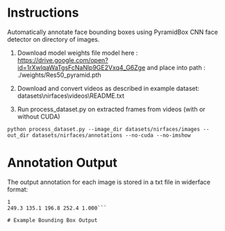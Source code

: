 # Instructions

Automatically annotate face bounding boxes using PyramidBox CNN face detector on directory of images.

1. Download model weights file model here : https://drive.google.com/open?id=1rXwlqaWaTgsFcNaNlp9GE2Vxq4_G6Zge and place into path : ./weights/Res50_pyramid.pth

2. Download and convert videos as described in example dataset: datasets\nirfaces\videos\README.txt

3. Run process_dataset.py on extracted frames from videos (with or without CUDA)

```python process_dataset.py --image_dir datasets/nirfaces/images --out_dir datasets/nirfaces/annotations --no-cuda --no-imshow```

# Annotation Output

The output annotation for each image is stored in a txt file in widerface format:

```datasets/nirfaces/images/Sub10_frame_0.jpg
1
249.3 135.1 196.8 252.4 1.000```

# Example Bounding Box Output

